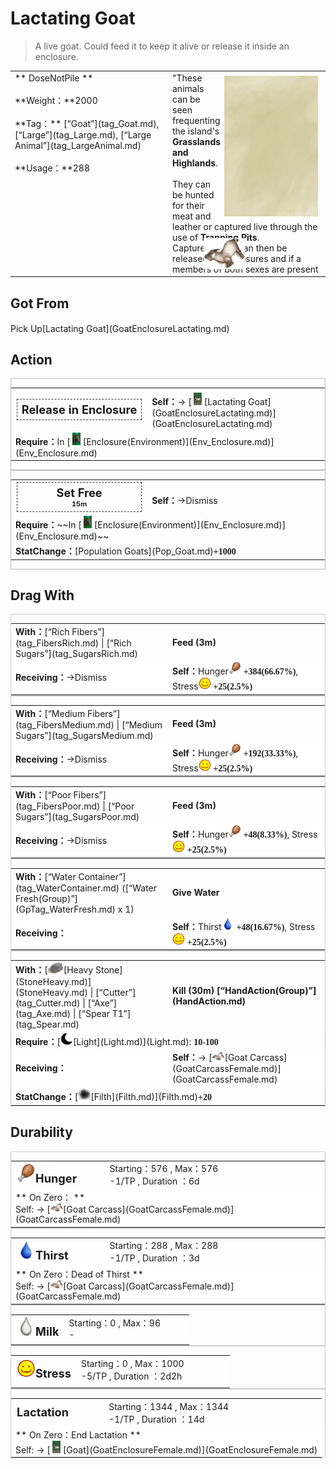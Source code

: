 # Lactating Goat  
> A live goat. Could feed it to keep it alive or release it inside an enclosure.  
  
<table class="table table-bordered" data-toggle="table"  data-show-header="false"><thead style="display:none"><tr ><th  style="width:50%;text-align:left;vertical-align:top;"  >title</th><th  style="width:50%;text-align:left;vertical-align:top;"  ></th></tr></thead><tr ><td  style="width:50%;text-align:left;vertical-align:top;"  >** DoseNotPile **<br><br>**Weight：**2000<br><br>**Tag：**	[“Goat”](tag_Goat.md), [“Large”](tag_Large.md), [“Large Animal”](tag_LargeAnimal.md)<br><br>**Usage：**288</td><td  style="width:50%;text-align:left;vertical-align:top;"  ><div style="float:right; margin:5px"><div class="gamecard" style="width:150px; height:225px;"><a href="GoatTiedFemaleLactating.md" style="color:black"><img class="bg" decoding="async" src="Sprite/BG_SandTop.png" href="a.md" style="max-width:150px;max-height:225px;"><img decoding="async" src="Sprite/GoatTied.png" class="cardimageNoBack" style="transform: translate(-50%, 0%) scale(0.4398826979472141);"><span style="font-size: 25px;">Lactating Goat</span></a></div></div>"These animals can be seen frequenting the island's <b>Grasslands and Highlands</b>.<br><br>They can be hunted for their meat and leather or captured live through the use of <b>Trapping Pits</b>.<br>Captured goats can then be released on enclosures and if a members of both sexes are present</td></tr></tbody></table>  
  
## Got From  
<div style="display:inline-block"><div class="gamedatalist" style="text-align:left;min-width:200px;min-height:0px;"><div style="display:inline-block"><div style="display:inline-block;vertical-align:middle;">Pick Up</div><div style="display:inline-block;vertical-align:middle;">[Lactating Goat](GoatEnclosureLactating.md)</div></div></div></div>  
  
## Action  
<div  style="border:1px solid #BBB"><table><tr><td rowspan="2" style="width:200px;text-align:center;font-size:1.3em;font-weight:bold"><div style="padding:5px;border:1px dashed #333"><div>Release in Enclosure</div></div></td><td></td></tr><tr><td><b>Self：</b>→ [<div style="width:20px;display:inline-block;text-align:center"><img decoding="async" src="Sprite/GoatFemaleEnclosure.png" href="a.md" style="max-width:20px;max-height:20px;"></div>[Lactating Goat](GoatEnclosureLactating.md)](GoatEnclosureLactating.md)</td></tr><tr><td colspan="2"><b>Require：</b>In [<div style="width:20px;display:inline-block;text-align:center"><img decoding="async" src="Sprite/MudHut.png" href="a.md" style="max-width:20px;max-height:20px;"></div>[Enclosure(Environment)](Env_Enclosure.md)](Env_Enclosure.md)</td></tr></table></div>  
<div  style="border:1px solid #BBB"><table><tr><td rowspan="2" style="width:200px;text-align:center;font-size:1.3em;font-weight:bold"><div style="padding:5px;border:1px dashed #333"><div>Set Free</div><div style="font-size:0.6em;"><font data-toggle="tooltip" data-placement="top" title="1TP">15m</font></div></div></td><td></td></tr><tr><td><b>Self：</b>→Dismiss</td></tr><tr><td colspan="2"><b>Require：</b>~~In [<div style="width:20px;display:inline-block;text-align:center"><img decoding="async" src="Sprite/MudHut.png" href="a.md" style="max-width:20px;max-height:20px;"></div>[Enclosure(Environment)](Env_Enclosure.md)](Env_Enclosure.md)~~</td></tr><tr><td colspan="2"><b>StatChange：</b>[Population Goats](Pop_Goat.md)<span style="font-family:ui-monospace"><b>+1000</b></span></td></tr></table></div>  
  
  
## Drag With  
<div  style="border:1px solid #CCC;"><table style="margin-bottom:0px;"><tr><td style="width:40%;text-align:left; background-color:#FEFEFE"><b>With：</b>[“Rich Fibers”](tag_FibersRich.md) | [“Rich Sugars”](tag_SugarsRich.md)</td><td style="width:40%;font-size:1em;font-weight:bold;background-color:#FEFEFE">Feed (<font data-toggle="tooltip" data-placement="top" title="0.2TP">3m</font>) </td></tr><tr style="background-color:#FFFFFF"><td style=""><b>Receiving：</b>→Dismiss</td><td style=""><b>Self：</b>Hunger<div style="width:20px;display:inline-block;text-align:center"><img decoding="async" src="Sprite/Hunger.png" href="a.md" style="max-width:20px;max-height:20px;"></div>  <span style="font-family:ui-monospace"><b>+384(66.67%)</b></span>, Stress<div style="width:20px;display:inline-block;text-align:center"><img decoding="async" src="Sprite/Content.png" href="a.md" style="max-width:20px;max-height:20px;"></div>  <span style="font-family:ui-monospace"><b>+25(2.5%)</b></span></td></tr></table></div>  
<div  style="border:1px solid #CCC;"><table style="margin-bottom:0px;"><tr><td style="width:40%;text-align:left; background-color:#FEFEFE"><b>With：</b>[“Medium Fibers”](tag_FibersMedium.md) | [“Medium Sugars”](tag_SugarsMedium.md)</td><td style="width:40%;font-size:1em;font-weight:bold;background-color:#FEFEFE">Feed (<font data-toggle="tooltip" data-placement="top" title="0.2TP">3m</font>) </td></tr><tr style="background-color:#FFFFFF"><td style=""><b>Receiving：</b>→Dismiss</td><td style=""><b>Self：</b>Hunger<div style="width:20px;display:inline-block;text-align:center"><img decoding="async" src="Sprite/Hunger.png" href="a.md" style="max-width:20px;max-height:20px;"></div>  <span style="font-family:ui-monospace"><b>+192(33.33%)</b></span>, Stress<div style="width:20px;display:inline-block;text-align:center"><img decoding="async" src="Sprite/Content.png" href="a.md" style="max-width:20px;max-height:20px;"></div>  <span style="font-family:ui-monospace"><b>+25(2.5%)</b></span></td></tr></table></div>  
<div  style="border:1px solid #CCC;"><table style="margin-bottom:0px;"><tr><td style="width:40%;text-align:left; background-color:#FEFEFE"><b>With：</b>[“Poor Fibers”](tag_FibersPoor.md) | [“Poor Sugars”](tag_SugarsPoor.md)</td><td style="width:40%;font-size:1em;font-weight:bold;background-color:#FEFEFE">Feed (<font data-toggle="tooltip" data-placement="top" title="0.2TP">3m</font>) </td></tr><tr style="background-color:#FFFFFF"><td style=""><b>Receiving：</b>→Dismiss</td><td style=""><b>Self：</b>Hunger<div style="width:20px;display:inline-block;text-align:center"><img decoding="async" src="Sprite/Hunger.png" href="a.md" style="max-width:20px;max-height:20px;"></div>  <span style="font-family:ui-monospace"><b>+48(8.33%)</b></span>, Stress<div style="width:20px;display:inline-block;text-align:center"><img decoding="async" src="Sprite/Content.png" href="a.md" style="max-width:20px;max-height:20px;"></div>  <span style="font-family:ui-monospace"><b>+25(2.5%)</b></span></td></tr></table></div>  
<div  style="border:1px solid #CCC;"><table style="margin-bottom:0px;"><tr><td style="width:40%;text-align:left; background-color:#FEFEFE"><b>With：</b>[“Water Container”](tag_WaterContainer.md) ([“Water Fresh(Group)”](GpTag_WaterFresh.md) x 1)</td><td style="width:40%;font-size:1em;font-weight:bold;background-color:#FEFEFE">Give Water  </td></tr><tr style="background-color:#FFFFFF"><td style=""><b>Receiving：</b></td><td style=""><b>Self：</b>Thirst<div style="width:20px;display:inline-block;text-align:center"><img decoding="async" src="Sprite/Thirst.png" href="a.md" style="max-width:20px;max-height:20px;"></div>  <span style="font-family:ui-monospace"><b>+48(16.67%)</b></span>, Stress<div style="width:20px;display:inline-block;text-align:center"><img decoding="async" src="Sprite/Content.png" href="a.md" style="max-width:20px;max-height:20px;"></div>  <span style="font-family:ui-monospace"><b>+25(2.5%)</b></span></td></tr></table></div>  
<div  style="border:1px solid #CCC;"><table style="margin-bottom:0px;"><tr><td style="width:40%;text-align:left; background-color:#FEFEFE"><b>With：</b>[<div style="width:25px;display:inline-block;text-align:center"><img decoding="async" src="Sprite/Sandstone.png" href="a.md" style="max-width:25px;max-height:25px;"></div>[Heavy Stone](StoneHeavy.md)](StoneHeavy.md) | [“Cutter”](tag_Cutter.md) | [“Axe”](tag_Axe.md) | [“Spear T1”](tag_Spear.md)</td><td style="width:40%;font-size:1em;font-weight:bold;background-color:#FEFEFE">Kill (<font data-toggle="tooltip" data-placement="top" title="2TP">30m</font>) [“HandAction(Group)”](HandAction.md)</td></tr><tr><td colspan="2"><b>Require：</b>[<div style="width:20px;display:inline-block;text-align:center"><img decoding="async" src="Sprite/Darkness17609.png" href="a.md" style="max-width:20px;max-height:20px;"></div>[Light](Light.md)](Light.md): <span style="font-family:ui-monospace"><b>10-100</b></span></td></tr><tr style="background-color:#FFFFFF"><td style=""><b>Receiving：</b></td><td style=""><b>Self：</b>→ [<div style="width:20px;display:inline-block;text-align:center"><img decoding="async" src="Sprite/GoatCarcass.png" href="a.md" style="max-width:20px;max-height:20px;"></div>[Goat Carcass](GoatCarcassFemale.md)](GoatCarcassFemale.md)</td></tr><tr><td colspan="2"><b>StatChange：</b>[<div style="width:20px;display:inline-block;text-align:center"><img decoding="async" src="Sprite/Dirt3.png" href="a.md" style="max-width:20px;max-height:20px;"></div>[Filth](Filth.md)](Filth.md)<span style="font-family:ui-monospace"><b>+20</b></span></td></tr></table></div>  
  
## Durability   
<div  style="border:1px solid #CCC;"><table style="margin-bottom:0px;"><tr><td style="width:30%;text-align:left; background-color:#FEFEFE;font-size:1.3em;font-weight:bold;"><div style="width:30px;display:inline-block;text-align:center"><img decoding="async" src="Sprite/Hunger.png" href="a.md" style="max-width:30px;max-height:30px;"></div>Hunger</td><td style="font-size:1em;background-color:#FEFEFE">Starting：576 , Max：576<br>-1/TP , Duration ：<font data-toggle="tooltip" data-placement="top" title="576TP">6d</font></td></tr><tr style="background-color:#FFFFFF"><td colspan=2>** On Zero： **<br>Self: → [<div style="width:20px;display:inline-block;text-align:center"><img decoding="async" src="Sprite/GoatCarcass.png" href="a.md" style="max-width:20px;max-height:20px;"></div>[Goat Carcass](GoatCarcassFemale.md)](GoatCarcassFemale.md)</td></tr></table></div>  
<div  style="border:1px solid #CCC;"><table style="margin-bottom:0px;"><tr><td style="width:30%;text-align:left; background-color:#FEFEFE;font-size:1.3em;font-weight:bold;"><div style="width:30px;display:inline-block;text-align:center"><img decoding="async" src="Sprite/Thirst.png" href="a.md" style="max-width:30px;max-height:30px;"></div>Thirst</td><td style="font-size:1em;background-color:#FEFEFE">Starting：288 , Max：288<br>-1/TP , Duration ：<font data-toggle="tooltip" data-placement="top" title="288TP">3d</font></td></tr><tr style="background-color:#FFFFFF"><td colspan=2>** On Zero：Dead of Thirst **<br>Self: → [<div style="width:20px;display:inline-block;text-align:center"><img decoding="async" src="Sprite/GoatCarcass.png" href="a.md" style="max-width:20px;max-height:20px;"></div>[Goat Carcass](GoatCarcassFemale.md)](GoatCarcassFemale.md)</td></tr></table></div>  
<div  style="border:1px solid #CCC;"><table style="margin-bottom:0px;"><tr><td style="width:30%;text-align:left; background-color:#FEFEFE;font-size:1.3em;font-weight:bold;"><div style="width:30px;display:inline-block;text-align:center"><img decoding="async" src="Sprite/Milk.png" href="a.md" style="max-width:30px;max-height:30px;"></div>Milk</td><td style="font-size:1em;background-color:#FEFEFE">Starting：0 , Max：96<br>-</td></tr><tr style="background-color:#FFFFFF"><td colspan=2></td></tr></table></div>  
<div  style="border:1px solid #CCC;"><table style="margin-bottom:0px;"><tr><td style="width:30%;text-align:left; background-color:#FEFEFE;font-size:1.3em;font-weight:bold;"><div style="width:30px;display:inline-block;text-align:center"><img decoding="async" src="Sprite/Content.png" href="a.md" style="max-width:30px;max-height:30px;"></div>Stress</td><td style="font-size:1em;background-color:#FEFEFE">Starting：0 , Max：1000<br>-5/TP , Duration ：<font data-toggle="tooltip" data-placement="top" title="200TP">2d2h</font></td></tr><tr style="background-color:#FFFFFF"><td colspan=2></td></tr></table></div>  
<div  style="border:1px solid #CCC;"><table style="margin-bottom:0px;"><tr><td style="width:30%;text-align:left; background-color:#FEFEFE;font-size:1.3em;font-weight:bold;">Lactation</td><td style="font-size:1em;background-color:#FEFEFE">Starting：1344 , Max：1344<br>-1/TP , Duration ：<font data-toggle="tooltip" data-placement="top" title="1344TP">14d</font></td></tr><tr style="background-color:#FFFFFF"><td colspan=2>** On Zero：End Lactation **<br>Self: → [<div style="width:20px;display:inline-block;text-align:center"><img decoding="async" src="Sprite/GoatFemaleEnclosure.png" href="a.md" style="max-width:20px;max-height:20px;"></div>[Goat](GoatEnclosureFemale.md)](GoatEnclosureFemale.md)</td></tr></table></div>  


<script>document.title="Lactating Goat - Card Survival Wiki";</script>